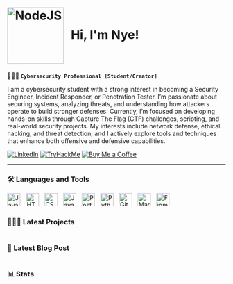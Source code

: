 <h1> <img align="center" alt="NodeJS" width="130px" style="padding-right:10px;" src="https://github.com/user-attachments/assets/99ef3fea-a8ea-4a3f-97a1-850e366b5428"/> Hi, I'm Nye! </h1>



**👨🏾‍💻 `Cybersecurity Professional [Student/Creator]`**

I am a cybersecurity student with a strong interest in becoming a Security Engineer, Incident Responder, or Penetration Tester. I’m passionate about securing systems, analyzing threats, and understanding how attackers operate to build stronger defenses. Currently, I’m focused on developing hands-on skills through Capture The Flag (CTF) challenges, scripting, and real-world security projects. My interests include network defense, ethical hacking, and threat detection, and I actively explore tools and techniques that enhance both offensive and defensive capabilities.

   <p align="left">
  <!-- LinkedIn -->
  <a href="https://linkedin.com/checks">
    <img alt="LinkedIn" title="Connect with me on LinkedIn" src="https://img.shields.io/badge/LinkedIn-0077B5?style=for-the-badge&logo=linkedin&logoColor=white"/></a>

  <!-- TryHackMe -->
  <a href="https://tryhackme.com/p/DecryptionKey">
    <img alt="TryHackMe" title="View my TryHackMe profile" src="https://img.shields.io/badge/TryHackMe-red?style=for-the-badge&logo=tryhackme&logoColor=white"/></a>

  <!-- Buy Me a Coffee -->
  <a href="https://buymeacoffee.com/networks">
    <img alt="Buy Me a Coffee" title="Support me on Buy Me a Coffee" src="https://img.shields.io/badge/Buy%20Me%20a%20Coffee-yellow?style=for-the-badge&logo=buymeacoffee&logoColor=black"/></a>
   </p>

---

### 🛠️ Languages and Tools

  <img align="left" alt="Java" width="30px" style="padding-right:10px;" src="https://cdn.jsdelivr.net/gh/devicons/devicon/icons/java/java-original.svg" />
  <img align="left" alt="HTML5" width="30px" style="padding-right:10px;" src="https://cdn.jsdelivr.net/gh/devicons/devicon/icons/html5/html5-plain.svg" />
  <img align="left" alt="CSS3" width="30px" style="padding-right:10px;" src="https://cdn.jsdelivr.net/gh/devicons/devicon/icons/css3/css3-plain.svg" />
  <img align="left" alt="JavaScript" width="30px" style="padding-right:10px;" src="https://cdn.jsdelivr.net/gh/devicons/devicon/icons/javascript/javascript-original.svg" />
  <img align="left" alt="PostgreSQL" width="30px" style="padding-right:10px;" src="https://cdn.jsdelivr.net/gh/devicons/devicon/icons/postgresql/postgresql-plain.svg" />
  <img align="left" alt="Python" width="30px" style="padding-right:10px;" src="https://cdn.jsdelivr.net/gh/devicons/devicon/icons/python/python-plain.svg" />
  <img align="left" alt="GitHub" width="30px" style="padding-right:10px;" src="https://cdn.jsdelivr.net/gh/devicons/devicon/icons/github/github-original.svg" />
  <img align="left" alt="Markdown" width="30px" style="padding-right:10px;" src="https://cdn.jsdelivr.net/gh/devicons/devicon/icons/markdown/markdown-original.svg" />
  <img align="left" alt="Figma" width="30px" style="padding-right:10px;" src="https://cdn.jsdelivr.net/gh/devicons/devicon/icons/figma/figma-original.svg" />
  <br />

#

### 👨🏾‍🔬 Latest Projects

<!-- BEGIN PROJECT-CARDS -->

<!-- END PROJECT-CARDS -->

#

### 📄 Latest Blog Post

<!-- BEGIN BLOG-CARDS -->

<!-- END BLOG-CARDS -->

#

### 📊 Stats

<!--[My GitHub stats](https://github-readme-stats.vercel.app/api?username=decryptionkey&show_icons=true&theme=gruvbox) -->

#
